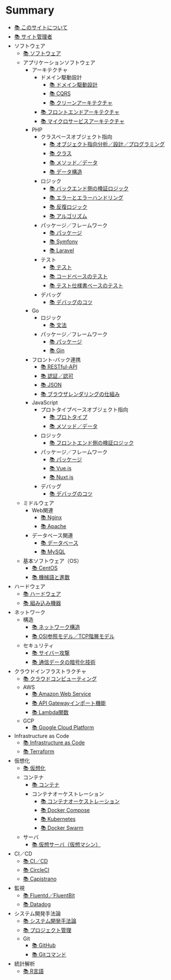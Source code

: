 # Summary
* [📚 ︎このサイトについて](README.md)
* [📚 ︎サイト管理者](public/self_introduction.md)
* ソフトウェア
  * [📚 ︎ソフトウェア](public/software.md)
  * アプリケーションソフトウェア
    * アーキテクチャ
      * ドメイン駆動設計
        * [📚 ︎ドメイン駆動設計](public/software_application_backend_architecture_domain_driven_design.md)
        * [📚 ︎CQRS](public/software_application_backend_architecture_cqrs.md)
        * [📚 ︎クリーンアーキテクチャ](public/software_application_backend_architecture_domain_driven_design_clean_architecture.md)
      * [📚 ︎フロントエンドアーキテクチャ](public/software_application_frontend_architecture.md)
      * [📚 ︎マイクロサービスアーキテクチャ](public/software_application_frontend_and_backend_architecture_microservice.md)
    * PHP
      * クラスベースオブジェクト指向
        * [📚 ︎オブジェクト指向分析／設計／プログラミング](public/software_application_backend_php_object_orientation_analysis_design_programming.md)
        * [📚 ︎クラス](public/software_application_backend_php_object_orientation_class.md)
        * [📚 ︎メソッド／データ](public/software_application_backend_php_object_orientation_method_data.md)
        * [📚 ︎データ構造](public/software_application_backend_php_object_orientation_data_structure.md)
      * ロジック
        * [📚 ︎バックエンド側の検証ロジック](public/software_application_backend_php_logic_validation.md)
        * [📚 ︎エラーとエラーハンドリング](public/software_application_backend_php_logic_error_and_error_handling.md)
        * [📚 ︎反復ロジック](public/software_application_backend_php_logic_iteration.md)
        * [📚 ︎アルゴリズム](public/software_application_backend_php_logic_algorithm.md)
      * パッケージ／フレームワーク
        * [📚 ︎パッケージ](public/software_application_backend_php_package.md)
        * [📚 ︎Symfony](public/software_application_backend_php_framework_symfony.md)
        * [📚 ︎Laravel](public/software_application_backend_php_framework_laravel.md)
      * テスト
        * [📚 ︎テスト](public/software_application_backend_php_testing.md)
        * [📚 ︎コードベースのテスト](public/software_application_backend_php_testing_based_on_code.md)
        * [📚 ︎テスト仕様書ベースのテスト](public/software_application_backend_php_testing_based_on_test_specification.md)
      * デバッグ
        * [📚 ︎デバッグのコツ](public/software_application_backend_php_debug.md)
    * Go
      * ロジック
        * [📚 文法](public/software_application_backend_go_logic.md)
      * パッケージ／フレームワーク
        * [📚 パッケージ](public/software_application_backend_go_package.md)
        * [📚 Gin](public/software_application_backend_go_framework_gin.md)
    * フロント-バック連携
      * [📚 ︎RESTful-API](public/software_application_frontend_and_backend_api_restful.md)
      * [📚 ︎認証／認可](public/software_application_frontend_and_backend_authentication_authorization.md)
      * [📚 ︎JSON](public/software_application_frontend_and_backend_json.md)
      * [📚 ︎ブラウザレンダリングの仕組み](public/software_application_frontend_and_backend_browser_rendering.md)
    * JavaScript
      * プロトタイプベースオブジェクト指向
        * [📚 ︎プロトタイプ](public/software_application_frontend_js_object_orientation_prototype.md)
        * [📚 ︎メソッド／データ](public/software_application_frontend_js_object_orientation_method_data.md)
      * ロジック
        * [📚 ︎フロントエンド側の検証ロジック](public/software_application_frontend_js_logic_validation.md)
      * パッケージ／フレームワーク
        * [📚 ︎パッケージ](public/software_application_frontend_js_package.md)
        * [📚 ︎Vue.js](public/software_application_frontend_js_framework_vuejs.md)
        * [📚 ︎Nuxt.js](public/software_application_frontend_js_framework_nuxtjs.md)
      * デバッグ
        * [📚 ︎デバッグのコツ](public/software_application_frontend_js_debug.md)
  * ミドルウェア
    * Web関連
      * [📚 ︎Nginx](public/software_middleware_web_nginx.md)
      * [📚 ︎Apache](public/software_middleware_web_apache.md)
    * データベース関連
      * [📚 ︎データベース](public/software_middleware_database.md)
      * [📚 My︎SQL](public/software_middleware_database_mysql.md)
  * 基本ソフトウェア（OS）
    * [📚 ︎CentOS](public/software_basic_centos.md)
    * [📚 ︎機械語と進数](public/software_basic_machine_language_and_radix.md)
* ハードウェア
  * [📚 ︎ハードウェア](public/hardware.md)
  * [📚 ︎組み込み機器](public/hardware_embedded_system.md)
* ネットワーク
  * 構造
    * [📚 ︎ネットワーク構造](public/network_structure.md)
    * [📚 ︎OSI参照モデル／TCP階層モデル](public/network_osi_tcp.md)
  * セキュリティ
    * [📚 ︎サイバー攻撃](public/network_cyber_attacks.md)
    * [📚 ︎通信データの暗号化技術](public/network_encryption_technology.md)
* クラウドインフラストラクチャ
  * [📚 ︎クラウドコンピューティング](public/cloud_computing.md)
  * AWS
    * [📚 ︎Amazon Web Service](public/cloud_computing_aws.md)
    * [📚 ︎API Gatewayインポート機能](public/cloud_computing_aws_api_gateway_import.md)
    * [📚 ︎Lambda関数](public/cloud_computing_aws_lambda_function.md)
  * GCP
    * [📚 ︎Google Cloud Platform](public/cloud_computing_gcp.md)
* Infrastructure as Code
  * [📚 ︎Infrastructure as Code](public/infrastructure_as_code.md)
  * [📚 ︎Terraform](public/infrastructure_as_code_terraform.md)
* 仮想化
  * [📚 ︎仮想化](public/virtualization.md)
  * コンテナ
    * [📚 ︎コンテナ](public/virtualization_container.md)
    * コンテナオーケストレーション
      * [📚 ︎コンテナオーケストレーション](public/virtualization_container_orchestration.md)
      * [📚 ︎Docker Compose](public/virtualization_container_orchestration_docker_compose.md)
      * [📚 ︎Kubernetes](public/virtualization_container_orchestration_kubernetes.md)
      * [📚 ︎Docker Swarm](public/virtualization_container_orchestration_docker_swarm.md)
  * サーバ
    * [📚 ︎仮想サーバ（仮想マシン）](public/virtualization_server.md)
* CI／CD
  * [📚 ︎CI／CD](public/ci_cd.md)
  * [📚 ︎CircleCI](public/ci_cd_circleci.md)
  * [📚 ︎Capistrano](public/ci_cd_capistrano.md)
* 監視
  * [📚 ︎Fluentd／FluentBit](public/monitering_fluentd_and_fluentbit.md)
  * [📚 ︎Datadog](public/monitering_datadog.md)
* システム開発手法論
  * [📚 ︎システム開発手法論](public/system_development_methodology.md)
  * [📚 ︎プロジェクト管理](public/system_development_methodology_project_management.md)
  * Git
    * [📚 ︎GitHub](public/system_development_methodology_github.md)
    * [📚 ︎Gitコマンド](public/system_development_methodology_git_command.md)
* 統計解析
  * [📚 ︎R言語](public/statistic_analysis_r.md)
